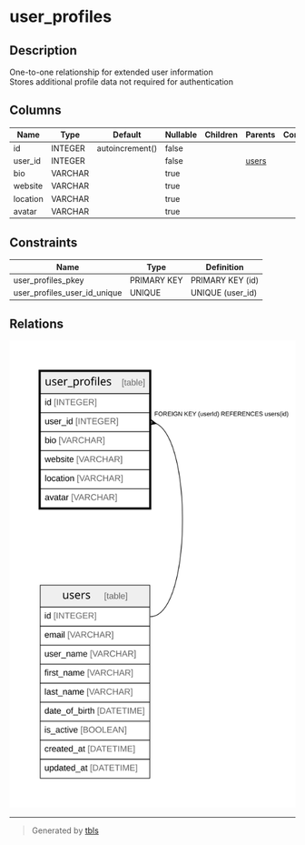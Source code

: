 # user_profiles

## Description

One-to-one relationship for extended user information  
Stores additional profile data not required for authentication

## Columns

| Name | Type | Default | Nullable | Children | Parents | Comment |
| ---- | ---- | ------- | -------- | -------- | ------- | ------- |
| id | INTEGER | autoincrement() | false |  |  |  |
| user_id | INTEGER |  | false |  | [users](users.md) |  |
| bio | VARCHAR |  | true |  |  |  |
| website | VARCHAR |  | true |  |  |  |
| location | VARCHAR |  | true |  |  |  |
| avatar | VARCHAR |  | true |  |  |  |

## Constraints

| Name | Type | Definition |
| ---- | ---- | ---------- |
| user_profiles_pkey | PRIMARY KEY | PRIMARY KEY (id) |
| user_profiles_user_id_unique | UNIQUE | UNIQUE (user_id) |

## Relations

![er](user_profiles.svg)

---

> Generated by [tbls](https://github.com/k1LoW/tbls)
